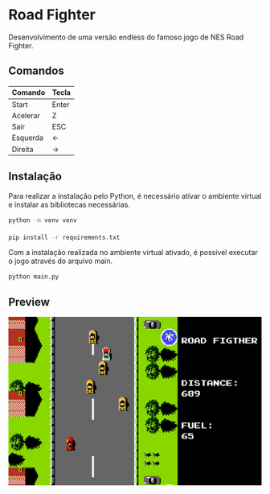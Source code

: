# Road Fighter

Desenvolvimento de uma versão endless do famoso jogo de NES Road Fighter.

## Comandos

| Comando  | Tecla |
| -------- | ----- |
| Start    | Enter |
| Acelerar | Z     |
| Sair     | ESC   |
| Esquerda | <-    |
| Direita  | ->    |

## Instalação

Para realizar a instalação pelo Python, é necessário ativar o ambiente virtual e instalar as bibliotecas necessárias.

```bash
python -m venv venv

pip install -r requirements.txt
```

Com a instalação realizada no ambiente virtual ativado, é possível executar o jogo através do arquivo main.

```bash
python main.py
```

## Preview

![Preview do Aplicativo](sprites/preview.png)
